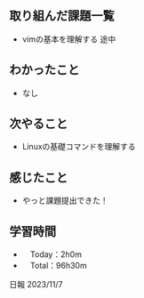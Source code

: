 ## 取り組んだ課題一覧
- vimの基本を理解する 途中

## わかったこと
- なし
  
## 次やること
- Linuxの基礎コマンドを理解する

## 感じたこと
- やっと課題提出できた！

## 学習時間
- 　Today：2h0m
- 　Total：96h30m

日報 2023/11/7
